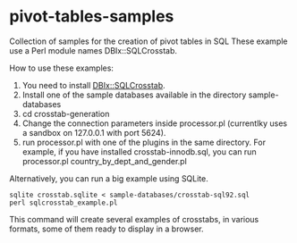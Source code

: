 # pivot-tables-samples
Collection of samples for the creation of pivot tables in SQL
These example use a Perl module names DBIx::SQLCrosstab.

How to use these examples:

1. You need to install [DBIx::SQLCrosstab](http://search.cpan.org/~gmax/DBIx-SQLCrosstab-1.17/).
2. Install one of the sample databases available in the directory sample-databases
3. cd crosstab-generation
4. Change the connection parameters inside processor.pl (currentlky uses a sandbox on 127.0.0.1 with port 5624).
5. run processor.pl with one of the plugins in the same directory. For example, if you have installed crosstab-innodb.sql, you can run
   processor.pl country_by_dept_and_gender.pl

Alternatively, you can run a big example using SQLite.

    sqlite crosstab.sqlite < sample-databases/crosstab-sql92.sql
    perl sqlcrosstab_example.pl

This command will create several examples of crosstabs, in various formats, some of them ready to display in a browser.

